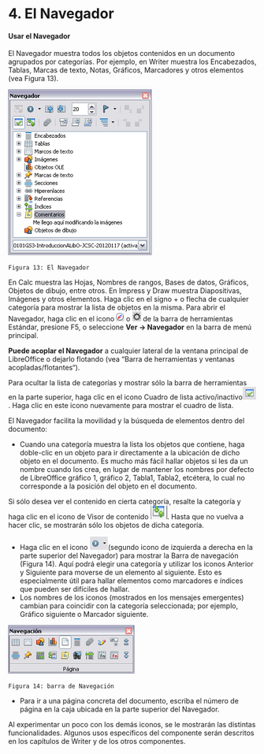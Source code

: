 
# 4. El Navegador

#### Usar el Navegador

El Navegador muestra todos los objetos contenidos en un documento agrupados por categorías. Por ejemplo, en Writer muestra los Encabezados, Tablas, Marcas de texto, Notas, Gráficos, Marcadores y otros elementos (vea Figura 13).

![](https://raw.githubusercontent.com/catedu/libreOffice-la-suite-ofimatica-libre/master/img/image22.png)

    Figura 13: El Navegador

En Calc muestra las Hojas, Nombres de rangos, Bases de datos, Gráficos, Objetos de dibujo, entre otros. En Impress y Draw muestra Diapositivas, Imágenes y otros elementos. Haga clic en el signo + o flecha de cualquier categoría para mostrar la lista de objetos en la misma. Para abrir el Navegador, haga clic en el icono ![](https://raw.githubusercontent.com/catedu/libreOffice-la-suite-ofimatica-libre/master/img/image23.png) o ![](/img/Seleccion_211.png) de la barra de herramientas Estándar, presione F5, o seleccione **Ver → Navegador** en la barra de menú principal.

**Puede acoplar el Navegador** a cualquier lateral de la ventana principal de LibreOffice o dejarlo flotando (vea “Barra de herramientas y ventanas acopladas/flotantes“).

Para ocultar la lista de categorías y mostrar sólo la barra de herramientas en la parte superior, haga clic en el icono Cuadro de lista activo/inactivo![](https://raw.githubusercontent.com/catedu/libreOffice-la-suite-ofimatica-libre/master/img/image24.png). Haga clic en este icono nuevamente para mostrar el cuadro de lista.

El Navegador facilita la movilidad y la búsqueda de elementos dentro del documento:

- Cuando una categoría muestra la lista los objetos que contiene, haga doble-clic en un objeto para ir directamente a la ubicación de dicho objeto en el documento. Es mucho más fácil hallar objetos si les da un nombre cuando los crea, en lugar de mantener los nombres por defecto de LibreOffice gráfico 1, gráfico 2, Tabla1, Tabla2, etcétera, lo cual no corresponde a la posición del objeto en el documento.

Si sólo desea ver el contenido en cierta categoría, resalte la categoría y haga clic en el icono de Visor de contenido
![](https://raw.githubusercontent.com/catedu/libreOffice-la-suite-ofimatica-libre/master/img/image25.png). Hasta que no vuelva a hacer clic, se mostrarán sólo los objetos de dicha categoría.
- Haga clic en el icono
![](https://raw.githubusercontent.com/catedu/libreOffice-la-suite-ofimatica-libre/master/img/image00.png)(segundo icono de izquierda a derecha en la parte superior del Navegador) para mostrar la Barra de navegación (Figura 14). Aquí podrá elegir una categoría y utilizar los iconos Anterior y Siguiente para moverse de un elemento al siguiente. Esto es especialmente útil para hallar elementos como marcadores e índices que pueden ser difíciles de hallar.
- Los nombres de los iconos (mostrados en los mensajes emergentes) cambian para coincidir con la categoría seleccionada; por ejemplo, Gráfico siguiente o Marcador siguiente.

![](/img/image01.png)

    Figura 14: barra de Navegación
- Para ir a una página concreta del documento, escriba el número de página en la caja ubicada en la parte superior del Navegador.

Al experimentar un poco con los demás iconos, se le mostrarán las distintas funcionalidades. Algunos usos específicos del componente serán descritos en los capítulos de Writer y de los otros componentes.

